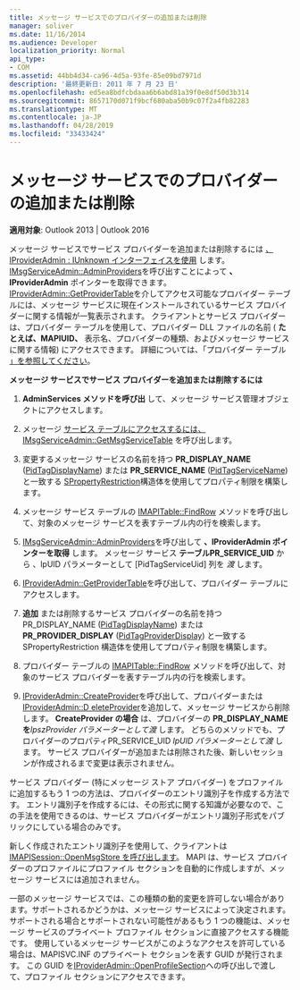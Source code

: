 ```yaml
---
title: メッセージ サービスでのプロバイダーの追加または削除
manager: soliver
ms.date: 11/16/2014
ms.audience: Developer
localization_priority: Normal
api_type:
- COM
ms.assetid: 44bb4d34-ca96-4d5a-93fe-85e09bd7971d
description: '最終更新日: 2011 年 7 月 23 日'
ms.openlocfilehash: ed5ea8bdfcbdaaa6b6abd81a39f0e8df50d3b314
ms.sourcegitcommit: 8657170d071f9bcf680aba50b9c07f2a4fb82283
ms.translationtype: MT
ms.contentlocale: ja-JP
ms.lasthandoff: 04/28/2019
ms.locfileid: "33433424"
---
```

# <a name="adding-or-deleting-providers-in-a-message-service"></a>メッセージ サービスでのプロバイダーの追加または削除

  
  
**適用対象**: Outlook 2013 | Outlook 2016 
  
メッセージ サービスでサービス プロバイダーを追加または削除するには [、IProviderAdmin : IUnknown インターフェイスを使用](iprovideradminiunknown.md) します。 [IMsgServiceAdmin::AdminProviders](imsgserviceadmin-adminproviders.md)を呼び出すことによって **、IProviderAdmin** ポインターを取得できます。 [IProviderAdmin::GetProviderTable](iprovideradmin-getprovidertable.md)を介してアクセス可能なプロバイダー テーブルには、メッセージ サービスに現在インストールされているサービス プロバイダーに関する情報が一覧表示されます。 クライアントとサービス プロバイダーは、プロバイダー テーブルを使用して、プロバイダー DLL ファイルの名前 ( **たとえば、MAPIUID、** 表示名、プロバイダーの種類、およびメッセージ サービスに関する情報) にアクセスできます。 詳細については、「プロバイダー テーブル [」を参照してください](provider-tables.md)。
  
 **メッセージ サービスでサービス プロバイダーを追加または削除するには**
  
1. **AdminServices メソッドを呼び出** して、メッセージ サービス管理オブジェクトにアクセスします。 
    
2. メッセージ [サービス テーブルにアクセスするには、IMsgServiceAdmin::GetMsgServiceTable](imsgserviceadmin-getmsgservicetable.md) を呼び出します。 
    
3. 変更するメッセージ サービスの名前を持つ **PR_DISPLAY_NAME** ([PidTagDisplayName](pidtagdisplayname-canonical-property.md)) または **PR_SERVICE_NAME** ([PidTagServiceName](pidtagservicename-canonical-property.md)) と一致する [SPropertyRestriction](spropertyrestriction.md)構造体を使用してプロパティ制限を構築します。 
    
4. メッセージ サービス テーブルの [IMAPITable::FindRow](imapitable-findrow.md) メソッドを呼び出して、対象のメッセージ サービスを表すテーブル内の行を検索します。 
    
5. [IMsgServiceAdmin::AdminProviders](imsgserviceadmin-adminproviders.md)を呼び出して **、IProviderAdmin ポインターを取得** します。 メッセージ サービス **テーブルPR_SERVICE_UID** から 、lpUID パラメーターとして [PidTagServiceUid] 列を _渡_ します。[](pidtagserviceuid-canonical-property.md) 
    
6. [IProviderAdmin::GetProviderTable](iprovideradmin-getprovidertable.md)を呼び出して、プロバイダー テーブルにアクセスします。 
    
7. **追加** または削除するサービス プロバイダーの名前を持つ PR_DISPLAY_NAME ([PidTagDisplayName](pidtagdisplayname-canonical-property.md)) または **PR_PROVIDER_DISPLAY** ([PidTagProviderDisplay](pidtagproviderdisplay-canonical-property.md)) と一致する SPropertyRestriction 構造体を使用してプロパティ制限を構築します。 
    
8. プロバイダー テーブルの [IMAPITable::FindRow](imapitable-findrow.md) メソッドを呼び出して、対象のサービス プロバイダーを表すテーブル内の行を検索します。 
    
9. [IProviderAdmin::CreateProvider](iprovideradmin-createprovider.md)を呼び出して、プロバイダーまたは[IProviderAdmin::D eleteProvider](iprovideradmin-deleteprovider.md)を追加して、メッセージ サービスから削除します。 **CreateProvider の場合** は、プロバイダーの **PR_DISPLAY_NAMEを**_lpszProvider パラメーターとして渡_ します。 どちらのメソッドでも、プロバイダーのプロパティPR_SERVICE_UID  _lpUID パラメーターとして渡_ します。 サービス プロバイダーが追加または削除された後、新しいセッションが作成されるまで変更は表示されません。 
    
サービス プロバイダー (特にメッセージ ストア プロバイダー) をプロファイルに追加するもう 1 つの方法は、プロバイダーのエントリ識別子を作成する方法です。 エントリ識別子を作成するには、その形式に関する知識が必要なので、この手法を使用できるのは、サービス プロバイダーがエントリ識別子形式をパブリックにしている場合のみです。 
  
新しく作成されたエントリ識別子を使用して、クライアントは [IMAPISession::OpenMsgStore を呼び出します](imapisession-openmsgstore.md)。 MAPI は、サービス プロバイダーのプロファイルにプロファイル セクションを自動的に作成しますが、メッセージ サービスには追加されません。 
  
一部のメッセージ サービスでは、この種類の動的変更を許可しない場合があります。サポートされるかどうかは、メッセージ サービスによって決定されます。 サポートされる場合とサポートされない可能性があるもう 1 つの機能は、メッセージ サービスのプライベート プロファイル セクションに直接アクセスする機能です。 使用しているメッセージ サービスがこのようなアクセスを許可している場合は、MAPISVC.INF のプライベート セクションを表す GUID が発行されます。  この GUID を[IProviderAdmin::OpenProfileSection](iprovideradmin-openprofilesection.md)への呼び出しで渡して、プロファイル セクションにアクセスできます。  
  

